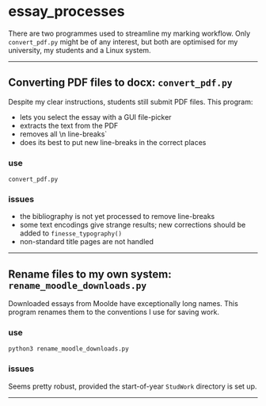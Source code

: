 # essay_processes
There are two programmes used to streamline my marking workflow. Only `convert_pdf.py` might be of any interest, but both are optimised for my university, my students and a Linux system.

---

## Converting PDF files to docx: `convert_pdf.py`
Despite my clear instructions, students still submit PDF files. This program:

- lets you select the essay with a GUI file-picker
- extracts the text from the PDF
- removes all \n line-breaks`
- does its best to put new line-breaks in the correct places

### use

`convert_pdf.py`

### issues

- the bibliography is not yet processed to remove line-breaks
- some text encodings give strange results; new corrections should be added to `finesse_typography()`
- non-standard title pages are not handled

---

## Rename files to my own system: `rename_moodle_downloads.py`
Downloaded essays from Moolde have exceptionally long names. This program renames them to the conventions I use for saving work.

### use

`python3 rename_moodle_downloads.py`

### issues

Seems pretty robust, provided the start-of-year `StudWork` directory is set up.

---

